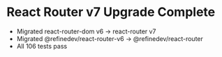 # React Router v7 Upgrade Complete

- Migrated react-router-dom v6 → react-router v7
- Migrated @refinedev/react-router-v6 → @refinedev/react-router
- All 106 tests pass
